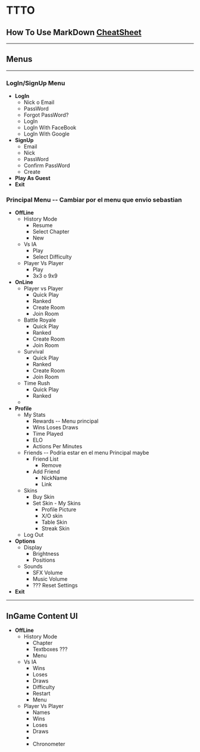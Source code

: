 # TTTO

## How To Use MarkDown [CheatSheet](https://www.markdownguide.org/cheat-sheet/)

---

## **Menus**

---

### **LogIn/SignUp Menu**

- **LogIn**
  - Nick o Email
  - PassWord
  - Forgot PassWord?
  - LogIn
  - LogIn With FaceBook
  - LogIn With Google
- **SignUp**
  - Email
  - Nick
  - PassWord
  - Confirm PassWord
  - Create
- **Play As Guest**
- **Exit**

### **Principal Menu** -- Cambiar por el menu que envio sebastian

- **OffLine**
  - History Mode
    - Resume
    - Select Chapter
    - New
  - Vs IA
    - Play
    - Select Difficulty
  - Player Vs Player
    - Play
    - 3x3 o 9x9
- **OnLine**
  - Player vs Player
    - Quick Play
    - Ranked
    - Create Room
    - Join Room
  - Battle Royale
    - Quick Play
    - Ranked
    - Create Room
    - Join Room
  - Survival
    - Quick Play
    - Ranked
    - Create Room
    - Join Room
  - Time Rush
    - Quick Play
    - Ranked
  - 
- **Profile**
  - My Stats
    - Rewards -- Menu principal
    - Wins Loses Draws
    - Time Played
    - ELO
    - Actions Per Minutes
  - Friends -- Podria estar en el menu Principal maybe
    - Friend List
      - Remove
    - Add Friend
      - NickName
      - Link
  - Skins
    - Buy Skin
    - Set Skin - My Skins
      - Profile Picture
      - X/O skin
      - Table Skin
      - Streak Skin
  - Log Out
- **Options**
  - Display
    - Brightness
    - Positions
  - Sounds
    - SFX Volume
    - Music Volume
    - ??? Reset Settings
- **Exit**

---

## InGame Content UI

- **OffLine**
  - History Mode
    - Chapter
    - Textboxes ???
    - Menu
  - Vs IA
    - Wins
    - Loses
    - Draws
    - Difficulty
    - Restart
    - Menu
  - Player Vs Player
    - Names
    - Wins
    - Loses
    - Draws
    -
    - Chronometer
